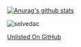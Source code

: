 [![Anurag's github stats](https://github-readme-stats.vercel.app/api?username=BasixKOR)](https://github.com/anuraghazra/github-readme-stats)

![solvedac](https://solvedac-readme-badge.herokuapp.com/api/v1/generate/api?user=rtyu1120&compact=1)

[Unlisted On GitHub](https://gist.github.com/BasixKOR/135bf39c8bfb185c39ca4a976d2cb2bb)
